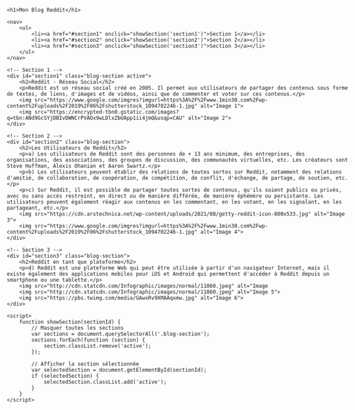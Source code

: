 <!DOCTYPE html>
<html lang="en">
<head>
    <meta charset="UTF-8">
    <meta name="viewport" content="width=device-width, initial-scale=1.0">
    <title>Mon Blog Reddit</title>
    <style>
        body {
            font-family: 'Arial', sans-serif;
            max-width: 800px;
            margin: 0 auto;
            padding: 20px;
        }
        h1 {
            color: #FF4500;
        }
        p {
            line-height: 1.6;
        }
        a {
            color: #4169E1;
            text-decoration: none;
        }
        a:hover {
            text-decoration: underline;
        }
        .blog-section {
            display: none;
        }
        .active {
            display: block;
        }
    </style>
</head>
<body>

    <h1>Mon Blog Reddit</h1>

    <nav>
        <ul>
            <li><a href="#section1" onclick="showSection('section1')">Section 1</a></li>
            <li><a href="#section2" onclick="showSection('section2')">Section 2</a></li>
            <li><a href="#section3" onclick="showSection('section3')">Section 3</a></li>
        </ul>
    </nav>

    <!-- Section 1 -->
    <div id="section1" class="blog-section active">
        <h2>Reddit - Réseau Social</h2>
        <p>Reddit est un réseau social créé en 2005. Il permet aux utilisateurs de partager des contenus sous forme de textes, de liens, d'images et de vidéos, ainsi que de commenter et voter sur ces contenus.</p>
        <img src="https://www.google.com/imgres?imgurl=https%3A%2F%2Fwww.1min30.com%2Fwp-content%2Fuploads%2F2019%2F06%2Fshutterstock_1094702246-1.jpg" alt="Image 1">
        <img src="https://encrypted-tbn0.gstatic.com/images?q=tbn:ANd9GcSYjDBIvDWNCrPVAOx9wLDlxZbUApp1ii4jmQ&usqp=CAU" alt="Image 2">
    </div>

    <!-- Section 2 -->
    <div id="section2" class="blog-section">
        <h2>Les Utilisateurs de Reddit</h2>
        <p>a) Les utilisateurs de Reddit sont des personnes de + 13 ans minimum, des entreprises, des organisations, des associations, des groupes de discussion, des communautés virtuelles, etc. Les créateurs sont Steve Huffman, Alexis Ohanian et Aaron Swartz.</p>
        <p>b) Les utilisateurs peuvent établir des relations de toutes sortes sur Reddit, notamment des relations d'amitié, de collaboration, de coopération, de compétition, de conflit, d'échange, de partage, de soutien, etc.</p>
        <p>c) Sur Reddit, il est possible de partager toutes sortes de contenus, qu'ils soient publics ou privés, avec ou sans accès restreint, en direct ou de manière différée, de manière éphémère ou persistante. Les utilisateurs peuvent également réagir aux contenus en les commentant, en les votant, en les signalant, en les partageant, etc.</p>
        <img src="https://cdn.arstechnica.net/wp-content/uploads/2021/08/getty-reddit-icon-800x533.jpg" alt="Image 3">
        <img src="https://www.google.com/imgres?imgurl=https%3A%2F%2Fwww.1min30.com%2Fwp-content%2Fuploads%2F2019%2F06%2Fshutterstock_1094702246-1.jpg" alt="Image 4">
    </div>

    <!-- Section 3 -->
    <div id="section3" class="blog-section">
        <h2>Reddit en tant que plateforme</h2>
        <p>d) Reddit est une plateforme Web qui peut être utilisée à partir d'un navigateur Internet, mais il existe également des applications mobiles pour iOS et Android qui permettent d'accéder à Reddit depuis un smartphone ou une tablette.</p>
        <img src="http://cdn.statcdn.com/Infographic/images/normal/11860.jpeg" alt="Image
        <img src="http://cdn.statcdn.com/Infographic/images/normal/11860.jpeg" alt="Image 5">
        <img src="https://pbs.twimg.com/media/GAwxRv9XMAAqxmw.jpg" alt="Image 6">
    </div>

    <script>
        function showSection(sectionId) {
            // Masquer toutes les sections
            var sections = document.querySelectorAll('.blog-section');
            sections.forEach(function (section) {
                section.classList.remove('active');
            });

            // Afficher la section sélectionnée
            var selectedSection = document.getElementById(sectionId);
            if (selectedSection) {
                selectedSection.classList.add('active');
            }
        }
    </script>

</body>
</html>

